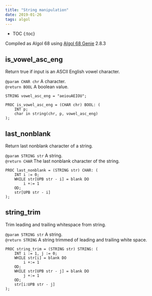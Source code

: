 ```yaml
---
title: "String manipulation"
date: 2019-01-26
tags: algol
---
```


* TOC
{:toc}

Compiled as Algol 68 using [Algol 68 Genie](https://jmvdveer.home.xs4all.nl/en.algol-68-genie.html) 2.8.3


## is_vowel_asc_eng

Return true if input is an ASCII English vowel character.

`@param CHAR chr` A character.   
`@return BOOL` A boolean value.

```
STRING vowel_asc_eng = "aeiouAEIOU";

PROC is_vowel_asc_eng = (CHAR chr) BOOL: (
    INT p;
    char in string(chr, p, vowel_asc_eng)
);
```


## last_nonblank

Return last nonblank character of a string.

`@param STRING str` A string.   
`@return CHAR` The last nonblank character of the string.

```
PROC last_nonblank = (STRING str) CHAR: (
    INT i := 0;
    WHILE str[UPB str - i] = blank DO
        i +:= 1
    OD;
    str[UPB str - i]
);
```


## string_trim

Trim leading and trailing whitespace from string.

`@param STRING str` A string.   
`@return STRING` A string trimmed of leading and trailing white space.

```
PROC string_trim = (STRING str) STRING: (
    INT i := 1, j := 0;
    WHILE str[i] = blank DO
        i +:= 1
    OD;
    WHILE str[UPB str - j] = blank DO
        j +:= 1
    OD;
    str[i:UPB str - j]
);
```

